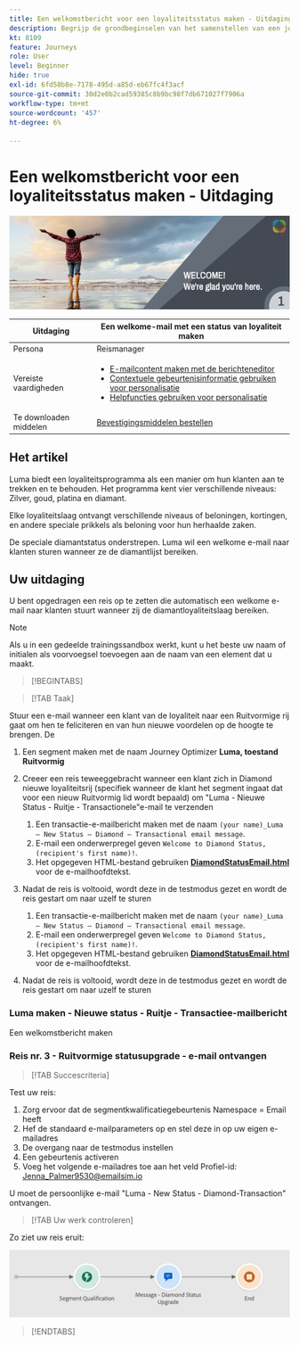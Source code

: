 ```yaml
---
title: Een welkomstbericht voor een loyaliteitsstatus maken - Uitdaging
description: Begrijp de grondbeginselen van het samenstellen van een journey in het journeycanvas.
kt: 8109
feature: Journeys
role: User
level: Beginner
hide: true
exl-id: 6fd58b8e-7178-495d-a85d-eb67fc4f3acf
source-git-commit: 30d2e0b2cad59385c8b9bc98f7db671027f7906a
workflow-type: tm+mt
source-wordcount: '457'
ht-degree: 6%

---
```


# Een welkomstbericht voor een loyaliteitsstatus maken - Uitdaging

![AJO Loyalty-status welkomstmail - Uitdagingsbanner](/help/challenges/assets/email-assets/luma-transactional-onboarding-1.png)

| Uitdaging | Een welkome-mail met een status van loyaliteit maken |
|---|---|
| Persona | Reismanager |
| Vereiste vaardigheden | <ul><li>[E-mailcontent maken met de berichteneditor](https://experienceleague.adobe.com/docs/journey-optimizer-learn/tutorials/create-messages/create-email-content-with-the-message-editor.html?lang=en)</li> <li>[Contextuele gebeurtenisinformatie gebruiken voor personalisatie](https://experienceleague.adobe.com/docs/journey-optimizer-learn/tutorials/personalize-content/use-contextual-event-information-for-personalization.html?lang=en)</li><li>[Helpfuncties gebruiken voor personalisatie](https://experienceleague.adobe.com/docs/journey-optimizer-learn/tutorials/personalize-content/use-helper-functions-for-personalization.html?lang=en)</li></ul> |
| Te downloaden middelen | [Bevestigingsmiddelen bestellen](/help/challenges/assets/email-assets/order-confirmation-assets.zip) |

## Het artikel

Luma biedt een loyaliteitsprogramma als een manier om hun klanten aan te trekken en te behouden. Het programma kent vier verschillende niveaus: Zilver, goud, platina en diamant.

Elke loyaliteitslaag ontvangt verschillende niveaus of beloningen, kortingen, en andere speciale prikkels als beloning voor hun herhaalde zaken.

De speciale diamantstatus onderstrepen. Luma wil een welkome e-mail naar klanten sturen wanneer ze de diamantlijst bereiken.

## Uw uitdaging

U bent opgedragen een reis op te zetten die automatisch een welkome e-mail naar klanten stuurt wanneer zij de diamantloyaliteitslaag bereiken.

>[!NOTE]
> Als u in een gedeelde trainingssandbox werkt, kunt u het beste uw naam of initialen als voorvoegsel toevoegen aan de naam van een element dat u maakt.

>[!BEGINTABS]

>[!TAB Taak]

Stuur een e-mail wanneer een klant van de loyaliteit naar een Ruitvormige rij gaat om hen te feliciteren en van hun nieuwe voordelen op de hoogte te brengen. De

1. Een segment maken met de naam Journey Optimizer **Luma, toestand Ruitvormig**
2. Creeer een reis teweeggebracht wanneer een klant zich in Diamond nieuwe loyaliteitsrij (specifiek wanneer de klant het segment ingaat dat voor een nieuw Ruitvormig lid wordt bepaald) om &quot;Luma - Nieuwe Status - Ruitje - Transactionele&quot;e-mail te verzenden
   1. Een transactie-e-mailbericht maken met de naam `(your name)_Luma – New Status – Diamond – Transactional email message`.
   2. E-mail een onderwerpregel geven `Welcome to Diamond Status, (recipient's first name)!`.
   3. Het opgegeven HTML-bestand gebruiken **[DiamondStatusEmail.html](/help/challenges/assets/email-assets/DiamondStatusEmail.html)** voor de e-mailhoofdtekst.
3. Nadat de reis is voltooid, wordt deze in de testmodus gezet en wordt de reis gestart om naar uzelf te sturen  

   1. Een transactie-e-mailbericht maken met de naam `(your name)_Luma – New Status – Diamond – Transactional email message`.
   1. E-mail een onderwerpregel geven `Welcome to Diamond Status, (recipient's first name)!`.
   1. Het opgegeven HTML-bestand gebruiken **[DiamondStatusEmail.html](/help/challenges/assets/email-assets/DiamondStatusEmail.html)** voor de e-mailhoofdtekst.

1. Nadat de reis is voltooid, wordt deze in de testmodus gezet en wordt de reis gestart om naar uzelf te sturen  

### Luma maken - Nieuwe status - Ruitje - Transactiee-mailbericht

Een welkomstbericht maken

### **Reis nr. 3 - Ruitvormige statusupgrade - e-mail ontvangen**


>[!TAB Succescriteria]

Test uw reis:

1. Zorg ervoor dat de segmentkwalificatiegebeurtenis Namespace = Email heeft
1. Hef de standaard e-mailparameters op en stel deze in op uw eigen e-mailadres
1. De overgang naar de testmodus instellen
1. Een gebeurtenis activeren
1. Voeg het volgende e-mailadres toe aan het veld Profiel-id: Jenna_Palmer9530@emailsim.io

U moet de persoonlijke e-mail &quot;Luma - New Status - Diamond-Transaction&quot; ontvangen.

>[!TAB Uw werk controleren]

Zo ziet uw reis eruit:

![Ruitvormige status-upgrade-reis](/help/challenges/assets/journey-luma-diamond-status-upgrade.png)

>[!ENDTABS]
